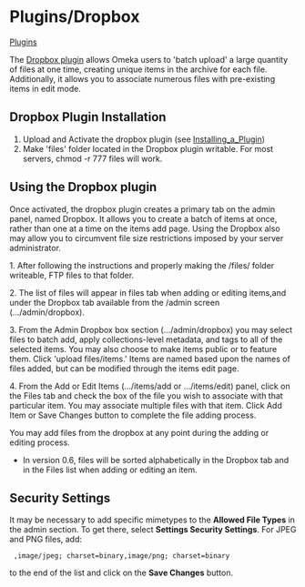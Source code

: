 Plugins/Dropbox
===============

[Plugins](../Plugins.1.html "Plugins")



The [Dropbox plugin](../../plugins.html#dropbox) allows Omeka users to
'batch upload' a large quantity of files at one time, creating unique
items in the archive for each file. Additionally, it allows you to
associate numerous files with pre-existing items in edit mode.

Dropbox Plugin Installation
-----------------------------------------------------------------------------------------------

1.  Upload and Activate the dropbox plugin (see
    [Installing\_a\_Plugin](https://omeka.org/codex/Installing_a_Plugin "Installing a Plugin"))
2.  Make 'files' folder located in the Dropbox plugin writable. For most
    servers, chmod -r 777 files will work.

Using the Dropbox plugin 
-----------------------------------------------------------------------------------------

Once activated, the dropbox plugin creates a primary tab on the admin
panel, named Dropbox. It allows you to create a batch of items at once,
rather than one at a time on the items add page. Using the Dropbox also
may allow you to circumvent file size restrictions imposed by your
server administrator.

1\. After following the instructions and properly making the /files/
folder writeable, FTP files to that folder.

2\. The list of files will appear in files tab when adding or editing
items,and under the Dropbox tab available from the /admin screen
(.../admin/dropbox).

3\. From the Admin Dropbox box section (.../admin/dropbox) you may select
files to batch add, apply collections-level metadata, and tags to all of
the selected items. You may also choose to make items public or to
feature them. Click 'upload files/items.' Items are named based upon the
names of files added, but can be modified through the items edit page.

4\. From the Add or Edit Items (.../items/add or .../items/edit) panel,
click on the Files tab and check the box of the file you wish to
associate with that particular item. You may associate multiple files
with that item. Click Add Item or Save Changes button to complete the
file adding process.

You may add files from the dropbox at any point during the adding or
editing process.

-   In version 0.6, files will be sorted alphabetically in the Dropbox
    tab and in the Files list when adding or editing an item.

Security Settings 
---------------------------------------------------------------------------

It may be necessary to add specific mimetypes to the **Allowed File
Types** in the admin section. To get there, select **Settings Security Settings**. For JPEG and PNG files, add:

     ,image/jpeg; charset=binary,image/png; charset=binary

to the end of the list and click on the **Save Changes** button.
